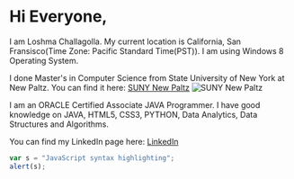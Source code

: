 # Hi Everyone,

I am Loshma Challagolla. My current location is California, San Fransisco(Time Zone: Pacific Standard Time(PST)). I am using Windows 8 Operating System.

I done Master's in Computer Science from State University of New York at New Paltz.
You can find it here: [SUNY New Paltz](https://www.newpaltz.edu/)
![](http://www.newpaltz.edu/media/stock-images/slides/newpaltz-main.jpg "SUNY New Paltz")

I am an ORACLE Certified Associate JAVA Programmer. I have good knowledge on JAVA, HTML5, CSS3, PYTHON, Data Analytics, Data Structures and Algorithms.

You can find my LinkedIn page here:
[LinkedIn](https://www.linkedin.com/in/loshma-challagolla-b01925107/)

```javascript
var s = "JavaScript syntax highlighting";
alert(s);
```
